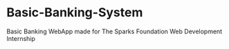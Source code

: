 # Basic-Banking-System
Basic Banking WebApp made for The Sparks Foundation Web Development Internship
